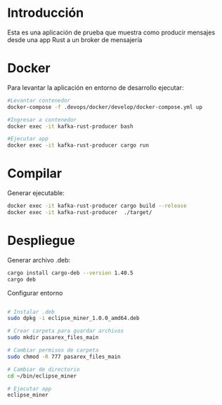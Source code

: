 # Introducción

Esta es una aplicación de prueba que muestra como producir mensajes desde una app Rust a un broker de mensajería 

# Docker

Para levantar la aplicación en entorno de desarrollo ejecutar:

```bash
#Levantar contenedor
docker-compose -f .devops/docker/develop/docker-compose.yml up

#Ingresar a contenedor
docker exec -it kafka-rust-producer bash

#Ejecutar app
docker exec -it kafka-rust-producer cargo run
```

# Compilar

Generar ejecutable:

```bash
docker exec -it kafka-rust-producer cargo build --release
docker exec -it kafka-rust-producer  ./target/  
```


# Despliegue

Generar archivo .deb:

```bash
cargo install cargo-deb --version 1.40.5
cargo deb
```

Configurar entorno

```bash

# Instalar .deb
sudo dpkg -i eclipse_miner_1.0.0_amd64.deb

# Crear carpeta para guardar archivos
sudo mkdir pasarex_files_main

# Cambiar permisos de carpeta
sudo chmod -R 777 pasarex_files_main

# Cambiar de directorio
cd ~/bin/eclipse_miner

# Ejecutar app
eclipse_miner
```

